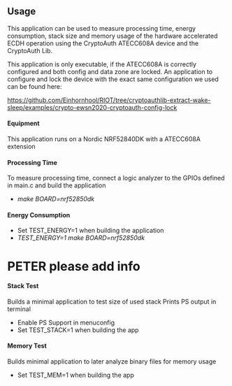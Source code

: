 ## Usage

This application can be used to measure processing time, energy consumption, stack size and memory usage of the hardware accelerated ECDH operation using the CryptoAuth ATECC608A device and the CryptoAuth Lib.

This application is only executable, if the ATECC608A is correctly configured and both config and data zone are locked. An application to configure and lock the device with the exact same configuration we used can be found here:

https://github.com/Einhornhool/RIOT/tree/cryptoauthlib-extract-wake-sleep/examples/crypto-ewsn2020-cryptoauth-config-lock

#### Equipment
This application runs on a Nordic NRF52840DK with a ATECC608A extension

#### Processing Time
To measure processing time, connect a logic analyzer to the GPIOs defined in main.c and build the application
- *make BOARD=nrf52850dk*

#### Energy Consumption
- Set TEST_ENERGY=1 when building the application
- *TEST_ENERGY=1 make BOARD=nrf52850dk*
# PETER please add info

#### Stack Test
Builds a minimal application to test size of used stack
Prints PS output in terminal
- Enable PS Support in menuconfig
- Set TEST_STACK=1 when building the app

#### Memory Test
Builds minimal application to later analyze binary files for memory usage
- Set TEST_MEM=1 when building the app
